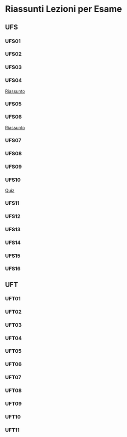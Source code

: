 # Riassunti Lezioni per Esame
## UFS
### UFS01
### UFS02
### UFS03
### UFS04
[Riassunto](https://github.com/Immortalis202/Note/blob/main/UFS04/Riassunto%20Java.md)
### UFS05
### UFS06
[Riassunto](https://github.com/Immortalis202/Note/blob/main/UFS06/Riassunto.md)
### UFS07
### UFS08
### UFS09
### UFS10
[Quiz](https://github.com/Immortalis202/Note/blob/main/UFS10/Quiz.md)
### UFS11
### UFS12
### UFS13
### UFS14
### UFS15
### UFS16

## UFT
### UFT01
### UFT02
### UFT03
### UFT04
### UFT05
### UFT06
### UFT07
### UFT08
### UFT09
### UFT10
### UFT11

